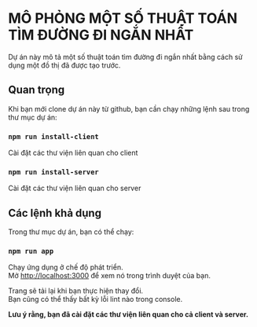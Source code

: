 # MÔ PHỎNG MỘT SỐ THUẬT TOÁN TÌM ĐƯỜNG ĐI NGẮN NHẤT

Dự án này mô tả một số thuật toán tìm đường đi ngắn nhất bằng cách sử dụng một đồ thị đã được tạo trước.

## Quan trọng

Khi bạn mới clone dự án này từ github, bạn cần chạy những lệnh sau trong thư mục dự án:

### `npm run install-client`

Cài đặt các thư viện liên quan cho client

### `npm run install-server`

Cài đặt các thư viện liên quan cho server

## Các lệnh khả dụng

Trong thư mục dự án, bạn có thể chạy:

### `npm run app`

Chạy ứng dụng ở chế độ phát triển.\
Mở [http://localhost:3000](http://localhost:3000) để xem nó trong trình duyệt của bạn.

Trang sẽ tải lại khi bạn thực hiện thay đổi.\
Bạn cũng có thể thấy bất kỳ lỗi lint nào trong console.

**Lưu ý rằng, bạn đã cài đặt các thư viện liên quan cho cả client và server.**